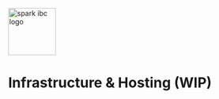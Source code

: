 <img src="https://sparkibc.zone/images/Logo.svg" alt="spark ibc logo" width=96 height=96 >

# Infrastructure & Hosting (WIP)

